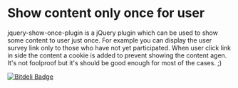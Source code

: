 Show content only once for user
===============================
jquery-show-once-plugin is a jQuery plugin which can be used to show some content to user just once.
For example you can display the user survey link only to those who have not yet participated. When user click link in side the
content a cookie is added to prevent showing the content agen. It's not foolproof but it's should be good enough for most of the cases. ;)

[![Bitdeli Badge](https://d2weczhvl823v0.cloudfront.net/jaakkos/jquery-show-once-plugin/trend.png)](https://bitdeli.com/free "Bitdeli Badge")

